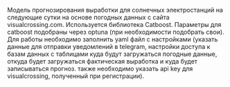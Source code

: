 Модель прогнозирования выработки для солнечных электростанций на следующие сутки на основе погодных данных с сайта visualcrossing.com. Используется библиотека Catboost. Параметры для catboost подобраны через optuna (при необходимости подобрать свои). Для работы необходимо заполнить yaml файл с настройками (указать данные для отправки уведомлений в telegram, настройки доступа к базам данных с таблицами куда будут загружаться погодные данные, откуда будет загружаться фактическая выработка и куда будет записываться прогноз. также необходимо указать api key для visualcrossing, полученный при регистрации).

